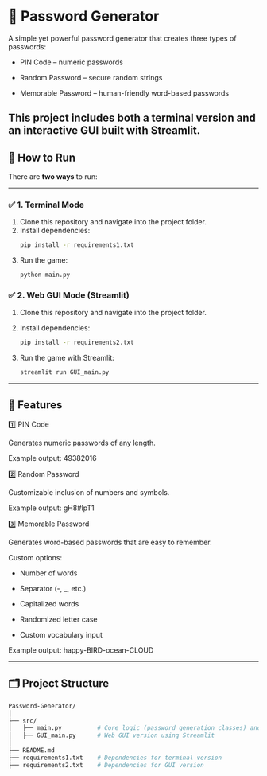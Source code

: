# 🔐 Password Generator

A simple yet powerful password generator that creates three types of passwords:

- PIN Code – numeric passwords

- Random Password – secure random strings

- Memorable Password – human-friendly word-based passwords

This project includes both a terminal version and an interactive GUI built with Streamlit.
---
## 🚀 How to Run

There are **two ways** to run:

---

### ✅ 1. Terminal Mode

1. Clone this repository and navigate into the project folder.
2. Install dependencies:
   ```bash
   pip install -r requirements1.txt
   ```
3. Run the game:
    ```bash
    python main.py
    ```

### ✅ 2. Web GUI Mode (Streamlit)

1. Clone this repository and navigate into the project folder.

2. Install dependencies:
    ```bash
    pip install -r requirements2.txt
    ```
3. Run the game with Streamlit:
    ```bash
    streamlit run GUI_main.py
    ```
---

## 🧰 Features

1️⃣ PIN Code

Generates numeric passwords of any length.

Example output: 49382016

2️⃣ Random Password

Customizable inclusion of numbers and symbols.

Example output: gH8#lpT1

3️⃣ Memorable Password

Generates word-based passwords that are easy to remember.

Custom options:

- Number of words

- Separator (-, _, etc.)

- Capitalized words

- Randomized letter case

- Custom vocabulary input

Example output: happy-BIRD-ocean-CLOUD

---
## 🗂️ Project Structure

```bash
Password-Generator/
│
├── src/
│   ├── main.py          # Core logic (password generation classes) and Terminal version
│   ├── GUI_main.py      # Web GUI version using Streamlit
│
├── README.md
├── requirements1.txt    # Dependencies for terminal version
├── requirements2.txt    # Dependencies for GUI version
```
